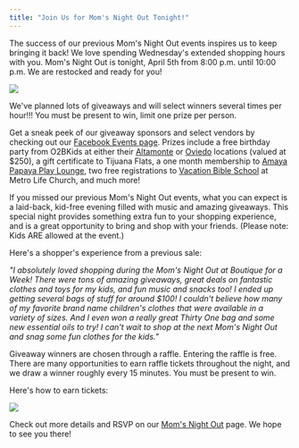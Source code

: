 ```yaml
---
title: "Join Us for Mom's Night Out Tonight!"
---
```


The success of our previous Mom's Night Out events inspires us to keep bringing it back! We love spending Wednesday's extended shopping hours with you. Mom's Night Out is tonight, April 5th from 8:00 p.m. until 10:00 p.m. We are restocked and ready for you! 

![](/img/blog/image/16797711_10154127841245836_3860323383304267148_o.jpg)

We've planned lots of giveaways and will select winners several times per hour!!! You must be present to win, limit one prize per person.

Get a sneak peek of our giveaway sponsors and select vendors by checking out our [Facebook Events page](https://www.facebook.com/events/1870091326536356/). Prizes include a free birthday party from O2BKids at either their [Altamonte](https://www.facebook.com/o2bkidsaltamonte/) or [Oviedo](https://www.facebook.com/O2B-Kids-Oviedo-684084515039352/) locations (valued at $250), a gift certificate to Tijuana Flats, a one month membership to [Amaya Papaya Play Lounge](https://www.facebook.com/amayapapayaplaylounge/?qsefr=1), two free registrations to [Vacation Bible School](http://metrolife.org/events/event/461/vbs-2017:-galactic-starveyors/2017-06-12) at Metro Life Church, and much more!

If you missed our previous Mom's Night Out events, what you can expect is a laid-back, kid-free evening filled with music and amazing giveaways. This special night provides something extra fun to your shopping experience, and is a great opportunity to bring and shop with your friends. (Please note: Kids ARE allowed at the event.)

Here's a shopper's experience from a previous sale:

_"I absolutely loved shopping during the Mom's Night Out at Boutique for a Week! There were tons of amazing giveaways, great deals on fantastic clothes and toys for my kids, and fun music and snacks too! I ended up getting several bags of stuff for around $100! I couldn't believe how many of my favorite brand name children's clothes that were available in a variety of sizes. And I even won a really great Thirty One bag and some new essential oils to try! I can't wait to shop at the next Mom's Night Out and snag some fun clothes for the kids."_

Giveaway winners are chosen through a raffle. Entering the raffle is free. There are many opportunities to earn raffle tickets throughout the night, and we draw a winner roughly every 15 minutes. You must be present to win.

Here's how to earn tickets:

![](/img/blog/image/17493050_10154209631485836_3453895477837662870_o.jpg)

Check out more details and RSVP on our [Mom's Night Out](https://www.facebook.com/events/1870091326536356/) page. We hope to see you there!
